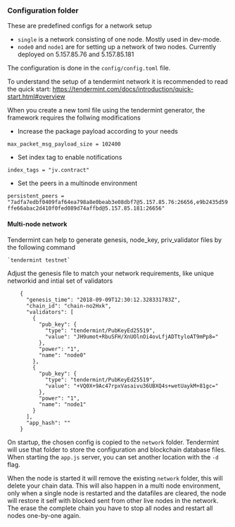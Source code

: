 ### Configuration folder

These are predefined configs for a network setup

- `single` is a network consisting of one node. Mostly used in dev-mode.
- `node0` and `node1` are for setting up a network of two nodes. Currently deployed on 5.157.85.76 and 5.157.85.181

The configuration is done in the `config/config.toml` file.

To understand the setup of a tendermint network it is recommended to read the quick start: https://tendermint.com/docs/introduction/quick-start.html#overview

When you create a new toml file using the tendermint generator, the framework requires the follwing modifications

- Increase the package payload according to your needs

`max_packet_msg_payload_size = 102400`

- Set index tag to enable notifications

`index_tags = "jv.contract"`

- Set the peers in a multinode environment

`persistent_peers = "7adfa7edbf0409faf64ea798a8e0beab3e08dbf7@5.157.85.76:26656,e9b2435d59ffe66abac2d410f0fed089d74affbd@5.157.85.181:26656"`

#### Multi-node network

Tendermint can help to generate genesis, node_key, priv_validator files by the following command

    `tendermint testnet`

Adjust the genesis file to match your network requirements, like unique networkid and intial set of validators

        {
          "genesis_time": "2018-09-09T12:30:12.328331783Z",
          "chain_id": "chain-no2Hxk",
          "validators": [
            {
              "pub_key": {
                "type": "tendermint/PubKeyEd25519",
                "value": "JH9umot+RbuSFH/XnUOlnOi4ovLfjADTtyloAT9mPp8="
              },
              "power": "1",
              "name": "node0"
            },
            {
              "pub_key": {
                "type": "tendermint/PubKeyEd25519",
                "value": "+VQ0X+9Ac47rpxVasaivu36UBXQ4s+wetUaykM+81gc="
              },
              "power": "1",
              "name": "node1"
            }
          ],
          "app_hash": ""
        }

On startup, the chosen config is copied to the `network` folder. Tendermint will use that folder to store the configuration and blockchain database files.
When starting the `app.js` server, you can set another location with the `-d` flag.

When the node is started it will remove the existing `network` folder, this will delete your chain data. This will also happen in a multi node environment,
only when a single node is restarted and the datafiles are cleared, the node will restore it self with blocked sent from other live nodes in the network.
The erase the complete chain you have to stop all nodes and restart all nodes one-by-one again.
